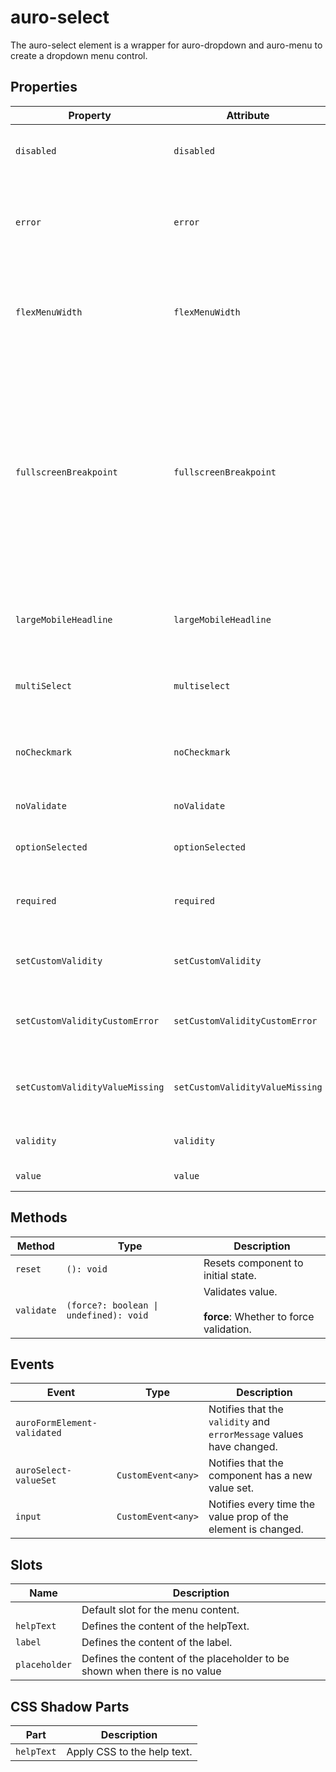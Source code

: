 # auro-select

The auro-select element is a wrapper for auro-dropdown and auro-menu to create a dropdown menu control.

## Properties

| Property                        | Attribute                       | Type      | Default | Description                                      |
|---------------------------------|---------------------------------|-----------|---------|--------------------------------------------------|
| `disabled`                      | `disabled`                      | `boolean` |         | When attribute is present, element shows disabled state. |
| `error`                         | `error`                         | `string`  |         | When defined, sets persistent validity to `customError` and sets `setCustomValidity` = attribute value. |
| `flexMenuWidth`                 | `flexMenuWidth`                 | `boolean` |         | If set, makes dropdown width match the size of the content, rather than the width of the trigger. |
| `fullscreenBreakpoint`          | `fullscreenBreakpoint`          | `string`  | "sm"    | Defines the screen size breakpoint (`lg`, `md`, `sm`, or `xs`) at which the dropdown switches to fullscreen mode on mobile.<br />When expanded, the dropdown will automatically display in fullscreen mode if the screen size is equal to or smaller than the selected breakpoint. |
| `largeMobileHeadline`           | `largeMobileHeadline`           | `boolean` |         | If declared, make mobileHeadline in HeadingDisplay.<br />Otherwise, Heading 600 |
| `multiSelect`                   | `multiselect`                   | `boolean` |         | Sets multi-select mode, allowing multiple options to be selected at once. |
| `noCheckmark`                   | `noCheckmark`                   | `boolean` |         | When true, checkmark on selected option will no longer be present. |
| `noValidate`                    | `noValidate`                    | `boolean` |         | If set, disables auto-validation on blur.        |
| `optionSelected`                | `optionSelected`                |           |         | Specifies the current selected menuOption.       |
| `required`                      | `required`                      | `boolean` |         | Populates the `required` attribute on the element. Used for client-side validation. |
| `setCustomValidity`             | `setCustomValidity`             | `string`  |         | Sets a custom help text message to display for all validityStates. |
| `setCustomValidityCustomError`  | `setCustomValidityCustomError`  | `string`  |         | Custom help text message to display when validity = `customError`. |
| `setCustomValidityValueMissing` | `setCustomValidityValueMissing` | `string`  |         | Custom help text message to display when validity = `valueMissing`. |
| `validity`                      | `validity`                      | `string`  |         | Specifies the `validityState` this element is in. |
| `value`                         | `value`                         |           |         | Value selected for the component.                |

## Methods

| Method     | Type                                   | Description                                      |
|------------|----------------------------------------|--------------------------------------------------|
| `reset`    | `(): void`                             | Resets component to initial state.               |
| `validate` | `(force?: boolean \| undefined): void` | Validates value.<br /><br />**force**: Whether to force validation. |

## Events

| Event                       | Type               | Description                                      |
|-----------------------------|--------------------|--------------------------------------------------|
| `auroFormElement-validated` |                    | Notifies that the `validity` and `errorMessage` values have changed. |
| `auroSelect-valueSet`       | `CustomEvent<any>` | Notifies that the component has a new value set. |
| `input`                     | `CustomEvent<any>` | Notifies every time the value prop of the element is changed. |

## Slots

| Name          | Description                                      |
|---------------|--------------------------------------------------|
|               | Default slot for the menu content.               |
| `helpText`    | Defines the content of the helpText.             |
| `label`       | Defines the content of the label.                |
| `placeholder` | Defines the content of the placeholder to be shown when there is no value |

## CSS Shadow Parts

| Part       | Description                 |
|------------|-----------------------------|
| `helpText` | Apply CSS to the help text. |
